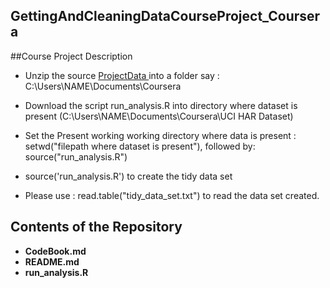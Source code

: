 ## GettingAndCleaningDataCourseProject_Coursera
##Course Project Description

* Unzip the source <a href="https://d396qusza40orc.cloudfront.net/getdata%2Fprojectfiles%2FUCI%20HAR%20Dataset.zip">ProjectData </a> into a folder say : C:\Users\NAME\Documents\Coursera

* Download the script run_analysis.R into directory where dataset is present (C:\Users\NAME\Documents\Coursera\UCI HAR Dataset)

* Set the Present working working directory where data is present : setwd("filepath where dataset is present"), followed by: source("run_analysis.R")

* source('run_analysis.R') to create the tidy data set

* Please use : read.table("tidy_data_set.txt") to read the data set created. 

## Contents of the Repository
 * __CodeBook.md__
 * __README.md__
 * __run_analysis.R__
